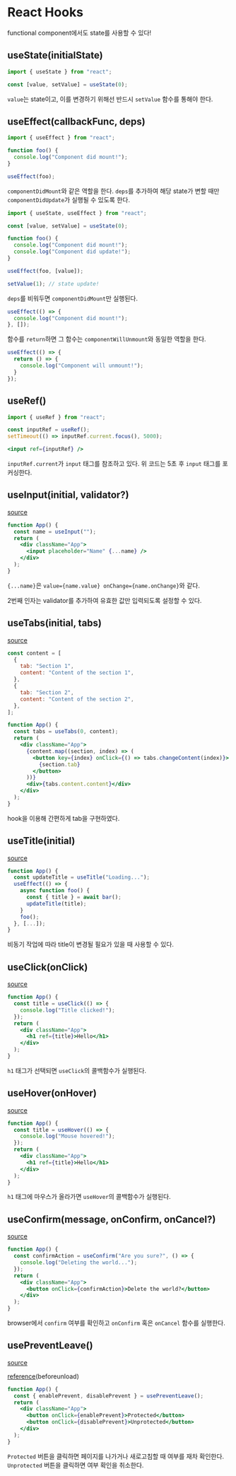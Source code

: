 # React Hooks

functional component에서도 state를 사용할 수 있다!

## useState(initialState)

```jsx
import { useState } from "react";

const [value, setValue] = useState(0);
```

`value`는 state이고, 이를 변경하기 위해선 반드시 `setValue` 함수를 통해야 한다.

## useEffect(callbackFunc, deps)

```jsx
import { useEffect } from "react";

function foo() {
  console.log("Component did mount!");
}

useEffect(foo);
```

`componentDidMount`와 같은 역할을 한다. `deps`를 추가하여 해당 state가 변할 때만 `componentDidUpdate`가 실행될 수 있도록 한다.

```jsx
import { useState, useEffect } from "react";

const [value, setValue] = useState(0);

function foo() {
  console.log("Component did mount!");
  console.log("Component did update!");
}

useEffect(foo, [value]);

setValue(1); // state update!
```

`deps`를 비워두면 `componentDidMount`만 실행된다.

```jsx
useEffect(() => {
  console.log("Component did mount!");
}, []);
```

함수를 `return`하면 그 함수는 `componentWillUnmount`와 동일한 역할을 한다.

```jsx
useEffect(() => {
  return () => {
    console.log("Component will unmount!");
  }
});
```

## useRef()

```jsx
import { useRef } from "react";

const inputRef = useRef();
setTimeout(() => inputRef.current.focus(), 5000);

<input ref={inputRef} />
```

`inputRef.current`가 `input` 태그를 참조하고 있다. 위 코드는 5초 후 `input` 태그를 포커싱한다.

## useInput(initial, validator?)

[source](./src/nooks/useInput.js)

```jsx
function App() {
  const name = useInput("");
  return (
    <div className="App">
      <input placeholder="Name" {...name} />
    </div>
  );
}
```

`{...name}`은 `value={name.value} onChange={name.onChange}`와 같다.

2번째 인자는 validator를 추가하여 유효한 값만 입력되도록 설정할 수 있다.

## useTabs(initial, tabs)

[source](./src/nooks/useTabs.js)

```jsx
const content = [
  {
    tab: "Section 1",
    content: "Content of the section 1",
  },
  {
    tab: "Section 2",
    content: "Content of the section 2",
  },
];

function App() {
  const tabs = useTabs(0, content);
  return (
    <div className="App">
      {content.map((section, index) => (
        <button key={index} onClick={() => tabs.changeContent(index)}>
          {section.tab}
        </button>
      ))}
      <div>{tabs.content.content}</div>
    </div>
  );
}
```

hook을 이용해 간편하게 tab을 구현하였다.

## useTitle(initial)

[source](./src/nooks/useTitle.js)

```jsx
function App() {
  const updateTitle = useTitle("Loading...");
  useEffect(() => {
    async function foo() {
      const { title } = await bar();
      updateTitle(title);
    }
    foo();
  }, [...]);
}
```

비동기 작업에 따라 title이 변경될 필요가 있을 때 사용할 수 있다.

## useClick(onClick)

[source](./src/nooks/useClick.js)

```jsx
function App() {
  const title = useClick(() => {
    console.log("Title clicked!");
  });
  return (
    <div className="App">
      <h1 ref={title}>Hello</h1>
    </div>
  );
}
```

`h1` 태그가 선택되면 `useClick`의 콜백함수가 실행된다.

## useHover(onHover)

[source](./src/nooks/useHover.js)

```jsx
function App() {
  const title = useHover(() => {
    console.log("Mouse hovered!");
  });
  return (
    <div className="App">
      <h1 ref={title}>Hello</h1>
    </div>
  );
}
```

`h1` 태그에 마우스가 올라가면 `useHover`의 콜백함수가 실행된다.

## useConfirm(message, onConfirm, onCancel?)

[source](./src/nooks/useConfirm.js)

```jsx
function App() {
  const confirmAction = useConfirm("Are you sure?", () => {
    console.log("Deleting the world...");
  });
  return (
    <div className="App">
      <button onClick={confirmAction}>Delete the world?</button>
    </div>
  );
}
```

browser에서 `confirm` 여부를 확인하고 `onConfirm` 혹은 `onCancel` 함수를 실행한다.

## usePreventLeave()

[source](./src/nooks/usePreventLeave.js)

[reference](https://developer.mozilla.org/ko/docs/Web/API/Window/beforeunload_event)(beforeunload)

```jsx
function App() {
  const { enablePrevent, disablePrevent } = usePreventLeave();
  return (
    <div className="App">
      <button onClick={enablePrevent}>Protected</button>
      <button onClick={disablePrevent}>Unprotected</button>
    </div>
  );
}
```

`Protected` 버튼을 클릭하면 페이지를 나가거나 새로고침할 때 여부를 재차 확인한다. `Unprotected` 버튼을 클릭하면 여부 확인을 취소한다.
